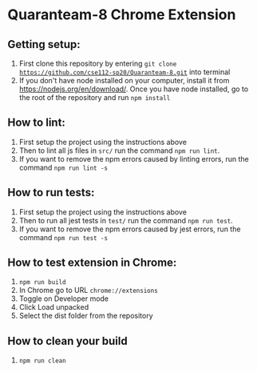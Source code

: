 # Quaranteam-8 Chrome Extension

## Getting setup:

1. First clone this repository by entering <code>git clone https://github.com/cse112-sp20/Quaranteam-8.git</code> into terminal
2. If you don't have node installed on your computer, install it from https://nodejs.org/en/download/. Once you have node installed, go to the root of the repository and run <code>npm install</code>

## How to lint:

1. First setup the project using the instructions above
2. Then to lint all js files in <code>src/</code> run the command <code>npm run lint</code>. 
3. If you want to remove the npm errors caused by linting errors, run the command <code>npm run lint -s</code>

## How to run tests:

1. First setup the project using the instructions above
2. Then to run all jest tests in <code>test/</code> run the command <code>npm run test</code>. 
3. If you want to remove the npm errors caused by jest errors, run the command <code>npm run test -s</code>

## How to test extension in Chrome:

1. `npm run build`
2. In Chrome go to URL <code>chrome://extensions</code>
3. Toggle on Developer mode
4. Click Load unpacked
5. Select the dist folder from the repository

## How to clean your build

1. `npm run clean`

